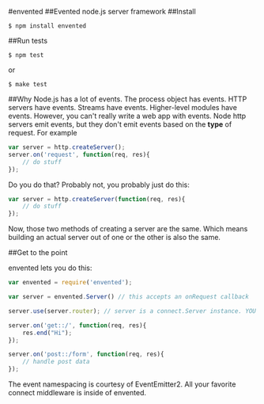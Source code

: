 #envented
##Evented node.js server framework
##Install
```
$ npm install envented
```

##Run tests
```
$ npm test
``` 
or 
```
$ make test
```
##Why
Node.js has a lot of events. The process object has events. HTTP servers have events. Streams have events. Higher-level modules have events. However, you can't really write a web app with events. Node http servers emit events, but they don't emit events based on the **type** of request. For example
```javascript
var server = http.createServer();
server.on('request', function(req, res){
	// do stuff
});
```

Do you do that? Probably not, you probably just do this:

```javascript
var server = http.createServer(function(req, res){
	// do stuff
});
```
Now, those two methods of creating a server are the same. Which means building an actual server out of one or the other is also the same.

##Get to the point

envented lets you do this:
```javascript
var envented = require('envented');

var server = envented.Server() // this accepts an onRequest callback

server.use(server.router); // server is a connect.Server instance. YOU MUST USE THE ROUTER

server.on('get::/', function(req, res){
	res.end("Hi");
});

server.on('post::/form', function(req, res){
	// handle post data
});
```
The event namespacing is courtesy of EventEmitter2. All your favorite connect middleware is inside of envented.

